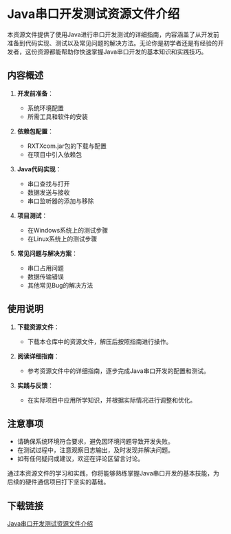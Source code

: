 # Java串口开发测试资源文件介绍

本资源文件提供了使用Java进行串口开发测试的详细指南，内容涵盖了从开发前准备到代码实现、测试以及常见问题的解决方法。无论你是初学者还是有经验的开发者，这份资源都能帮助你快速掌握Java串口开发的基本知识和实践技巧。

## 内容概述

1. **开发前准备**：
   - 系统环境配置
   - 所需工具和软件的安装

2. **依赖包配置**：
   - RXTXcom.jar包的下载与配置
   - 在项目中引入依赖包

3. **Java代码实现**：
   - 串口查找与打开
   - 数据发送与接收
   - 串口监听器的添加与移除

4. **项目测试**：
   - 在Windows系统上的测试步骤
   - 在Linux系统上的测试步骤

5. **常见问题与解决方案**：
   - 串口占用问题
   - 数据传输错误
   - 其他常见Bug的解决方法

## 使用说明

1. **下载资源文件**：
   - 下载本仓库中的资源文件，解压后按照指南进行操作。

2. **阅读详细指南**：
   - 参考资源文件中的详细指南，逐步完成Java串口开发的配置和测试。

3. **实践与反馈**：
   - 在实际项目中应用所学知识，并根据实际情况进行调整和优化。

## 注意事项

- 请确保系统环境符合要求，避免因环境问题导致开发失败。
- 在测试过程中，注意观察日志输出，及时发现并解决问题。
- 如有任何疑问或建议，欢迎在评论区留言讨论。

通过本资源文件的学习和实践，你将能够熟练掌握Java串口开发的基本技能，为后续的硬件通信项目打下坚实的基础。

## 下载链接

[Java串口开发测试资源文件介绍](https://pan.quark.cn/s/778c1b7f1327)